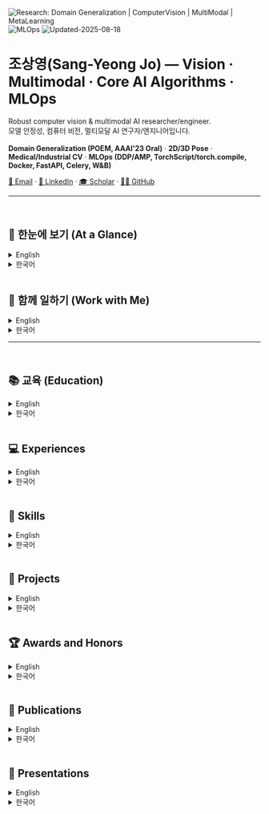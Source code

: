 ![Research: Domain Generalization | ComputerVision | MultiModal | MetaLearning](https://img.shields.io/badge/Research-Domain%20Generalization-brightgreen)
![MLOps](https://img.shields.io/badge/MLOps-DDP%20%7C%20TorchScript%20%7C%20Docker-lightgrey)
![Updated-2025-08-18](https://img.shields.io/badge/Updated-2025--08--18-informational)


# 조상영(Sang-Yeong Jo) — Vision · Multimodal · Core AI Algorithms · MLOps

Robust computer vision & multimodal AI researcher/engineer.
</br>
모델 안정성, 컴퓨터 비전, 멀티모달 AI 연구자/엔지니어입니다.  
</br>
**Domain Generalization (POEM, AAAI'23 Oral)** · **2D/3D Pose** · **Medical/Industrial CV** · **MLOps (DDP/AMP, TorchScript/torch.compile, Docker, FastAPI, Celery, W&B)**

[📧 Email](mailto:joinspired42@gmail.com) · [🔗 LinkedIn](https://www.linkedin.com/in/sangyeongjo/) · [🎓 Scholar](https://scholar.google.com/citations?user=DQRzEzIAAAAJ&hl=en) · [👨‍💻 GitHub](https://github.com/JoSangYoung)

---
</br>


## 🔎 한눈에 보기 (At a Glance)
<details>
<summary>English</summary>

- **Vision:** classification / detection / segmentation, 2D/3D pose, 3D vision — deployed in clinical & manufacturing settings
- **Multimodal:** vision+audio dance coaching (pose + beat sync), vision+text (CLIP pipelines, vision–language (VL) dataset curation)
- **Medical/Industrial CV:** lesion detection, 3D image segmentation, anomaly/defect detection
- **Core AI Algorithms:** **POEM** for domain generalization (AAAI’23 Oral), meta-learning, causal analysis (CCM), robust training (SWAD/SAM)
- **Pose/Action:** 2D/3D pose estimation pipelines, motion-quality scoring, tempo synchronization
- **MLOps & Training:** DDP/AMP, TorchScript/torch.compile, Docker, FastAPI/Flask, Celery, W&B — engine integration, validation, dataset governance

</details>

<details>
<summary>한국어</summary>

- **Vision:** 탐지 / 분할 / 분류, 2D/3D 포즈, 3D 비전 — 임상/제조 환경에 실제 배포 경험
- **Multimodal:** 비전+오디오(포즈·비트 싱크), 비전+텍스트(CLIP 파이프라인, 비전-언어(VL) 데이터셋 큐레이션)
- **Medical/Industrial CV:** 병변 검출, 3D 이미지 분할, 결함/이상 탐지
- **핵심 알고리즘:** 도메인 일반화 **POEM**(AAAI’23 Oral), 메타러닝, 인과 분석(CCM), 강건 학습(SWAD/SAM)
- **Pose/Action:** 2D/3D 포즈 파이프라인, 동작 품질 점수화, 템포 동기화
- **MLOps & 학습:** DDP/AMP, TorchScript/torch.compile, Docker, FastAPI/Flask, Celery, W&B — 엔진 통합, 검증, 데이터셋 거버넌스

</details>

</br>

## 🤝 함께 일하기 (Work with Me)
<details>
<summary>English</summary>
I help teams ship reliable vision/multimodal AI from prototype → product.

- **Vision:** detection / segmentation / classification, 2D/3D pose, 3D segmentation; external-set robustness & deployment (PyTorch, TensorFlow, Keras)
- **Multimodal:** vision+audio (beat/tempo sync), vision+text (CLIP retrieval & product ID), LLM-assisted dataset curation & feedback generation
- **Medical/Industrial CV:** lesion detection, 3D segmentation, defect/anomaly detection
- **Robust Learning:** domain generalization/adaptation (**POEM**, SWAD/SAM), OOD evaluation & curricula design
- **Pose/Action:** 2D/3D pose pipelines, motion quality scoring, rhythm/tempo sync
- **MLOps:** training at scale (**DDP/AMP**), serving & packaging (**TorchScript/torch.compile**, **Docker**), **FastAPI**/**Celery** pipelines, monitoring (**W&B**), evaluation & validation

**👉 Hire/Collaborate:** [Email me](mailto:joinspired42@gmail.com) or DM via [LinkedIn](https://www.linkedin.com/in/sangyeongjo/).
</details>

<details>
<summary>한국어</summary>
팀이 신뢰할 수 있는 비전/멀티모달 AI를 프로토타입 → 제품으로 실제 배포하도록 돕습니다.

- **Vision:** 탐지 / 분할 / 분류, 2D/3D 포즈, 3D 세그멘테이션; 외부 검증 세트 강건성 및 배포(PyTorch, TensorFlow, Keras)
- **Multimodal:** 비전+오디오(비트/템포 싱크), 비전+텍스트(CLIP 기반 검색 & 제품 식별), LLM 보조 데이터셋 큐레이션 & 피드백 생성
- **Medical/Industrial CV:** 병변 검출, 3D 분할, 결함/이상 탐지
- **Robust Learning:** 도메인 일반화/적응(**POEM**, SWAD/SAM), OOD 평가 및 커리큘럼 설계
- **Pose/Action:** 2D/3D 포즈 파이프라인, 동작 품질 점수화, 리듬/템포 싱크
- **MLOps:** 대규모 학습(**DDP/AMP**), 서빙·패키징(**TorchScript/torch.compile**, **Docker**), **FastAPI**/**Celery** 파이프라인, 모니터링(**W&B**), 평가·검증

**👉 채용/협업/의뢰:** [이메일](mailto:joinspired42@gmail.com) 또는 [LinkedIn DM](https://www.linkedin.com/in/sangyeongjo/)으로 연락해주세요.

</details>


---
<br/>

## 📚 교육 (Education)
<details>
<summary>English</summary>
- **Master of Science in Artificial Intelligence**  
  Ulsan National Institute of Science & Technology (UNIST)  
  GPA: **3.73 / 4.3**  
  **03/2021 – 02/2023**

- **Bachelor of Engineering in Computer Engineering**  
  Kumoh National Institute of Technology (KIT)  
  GPA: **4.26 / 4.5**  
  **03/2014 – 02/2020**
</details>

<details>
  <summary>한국어</summary>
  - **인공지능 석사 (Master of Science in Artificial Intelligence)**  
  울산과학기술원(UNIST)  
  평균학점: **3.73 / 4.3**  
  **2021.03 – 2023.02**

- **컴퓨터공학 학사 (Bachelor of Engineering in Computer Engineering)**  
  금오공과대학교(KIT)  
  평균학점: **4.26 / 4.5**  
  **2014.03 – 2020.02**

</details>

<br/>

## 💻 Experiences
<details>
  <summary>English</summary>
- **Neurophet (Algorithm Research Team)**  
  *AI Researcher*  
  **02/2023 – Present**  
  – Shipped lesion detection, 3D segmentation, and classification models  
  – Applied robust learning (POEM, SWAD, SAM), performed engine integration & validation  
  – Designed verification procedures and governed training/validation datasets  
  – Contributed from Series-B stage through KOSDAQ listing

- **Machine Intelligence & Information Learning Lab., UNIST**  
  *Graduate Student*  
  **03/2021 – 02/2023**  
  – Research on domain generalization (POEM), causal analysis projects, Meta-Learning

- **Korea Institute of Science and Technology (KIST)**  
  *Intern Researcher*  
  **05/2020 – 09/2020**  
  – 3D polygon visualization tools; quantitative analysis based on segmentation

- **Interactive Lab, Kumoh National Institute of Technology (KIT)**  
  *Student Intern*  
  **06/2017 – 02/2020**  
  – IoT patient-room system; Back-end system development
</details>

<details>
  <summary>한국어</summary>
- **뉴로핏 (Algorithm Research Team)**  
  *AI 연구원*  
  **2023.02 – 현재**  
  – 병변 검출, 3D 세그멘테이션, 분류 모델 제품 적용  
  – 강건 학습(POEM, SWAD, SAM) 적용, 엔진 통합 및 성능 검증 수행  
  – 검증 절차 설계 및 학습/검증 데이터셋 거버넌스  
  – 시리즈 B 단계부터 코스닥 상장 과정 기여

- **UNIST Machine Intelligence & Information Learning Lab.**  
  *석사 연구원 (Graduate Student)*  
  **2021.03 – 2023.02**  
  – 도메인 일반화(POEM) 연구, 인과 분석 프로젝트 수행, 메타러닝 연구

- **한국과학기술연구원(KIST)**  
  *인턴 연구원*  
  **2020.05 – 2020.09**  
  – 3D 폴리곤 시각화 도구 개발 및 분할 결과 기반 정량 분석

- **금오공과대학교(KIT) Interactive Lab**  
  *학생 인턴*  
  **2017.06 – 2020.02**  
  – IoT 병실 관리 시스템 백앤드 개발

</details>


<br/>

## 🛒 Skills
<details>
  <summary>English</summary>
  ### Artificial Intelligence
- **AI Frameworks**  
  TensorFlow, PyTorch, Python, NumPy, CUDA
- **Data & Big Data**  
  Apache Spark, Apache Hadoop, MongoDB, MySQL, Pandas
- **Topics**  
  Computer Vision (Classification, Object Detection, Semantic Segmentation)  
  Domain Generalization / Domain Adaptation  
  Optimization  
  Meta-Learning (Few-shot learning, MAML, ProtoNet)  
  3D Vision (Point Clouds, NeRF)  
  Generative Models (GAN, Diffusion)  
  Transformer
  Multimodal (CLIP, LLaVA, Deep Seek VL)

### Programming Skills
- **Programming Languages**  
  Python, C, C++, C#, Java, JavaScript, PHP, MATLAB
- **Web**  
  HTML, XML, Django, Vue.js, Flask, REST API, Bootstrap
- **Mobile Application**  
  Android Studio, Flutter
- **Operating Systems**  
  Windows, Linux
- **Communication & Tools**  
  GitHub, Docker
</details>

<details>
  <summary>한국어</summary>
  ### 인공지능 (Artificial Intelligence)
- **AI 프레임워크**  
  TensorFlow, PyTorch, Python, NumPy, CUDA
- **데이터 & 빅데이터**  
  Apache Spark, Apache Hadoop, MongoDB, MySQL, Pandas
- **주요 토픽(Topics)**  
  컴퓨터 비전(분류, 객체 검출, 시맨틱 세그멘테이션)  
  도메인 일반화 / 도메인 적응  
  최적화  
  메타러닝(Few-shot learning, MAML, ProtoNet)  
  3D 비전(Point Clouds, NeRF)  
  생성 모델(GAN, Diffusion)  
  트랜스포머(Transformer)  
  멀티모달(CLIP, LLaVA, DeepSeek-VL)

### 프로그래밍 스킬 (Programming Skills)
- **프로그래밍 언어**  
  Python, C, C++, C#, Java, JavaScript, PHP, MATLAB
- **웹**  
  HTML, XML, Django, Vue.js, Flask, REST API, Bootstrap
- **모바일 애플리케이션**  
  Android Studio, Flutter
- **운영체제**  
  Windows, Linux
- **커뮤니케이션 & 도구**  
  GitHub, Docker
</details>


<br/>

## 🤝 Projects
<details>
  <summary>English</summary>
1. **Real-time Dance Coaching Engine** *(Oct/2024 – Jul/2025)*  
   – MotionBERT 3D pose + MMPose 2D keypoints; skeleton alignment & beat sync; live & batch  
   – *Skills:* PyTorch, FastAPI/Flask, Celery, Docker; metrics: posture similarity, rhythm match, calorie estimation

2. **Skin Analysis & Product Recommendation** *(May/2023 – Dec/2023)*  
   – Mobile skin-image analysis and personalized cosmetics recommendation (Flutter–Django)  
   – *Skills:* Flutter, Django, MySQL, REST API

3. **Domain Generalization / POEM** *(Apr/2021 – Feb/2023)*  
   – Learns **domain-invariant representations** for robust generalization  
   – *Skills:* PyTorch, NumPy, Python, Research, Computer Vision, Generalization, Linux, GitHub, Docker  
   – **Code:** https://github.com/JoSangYoung/Official-POEM  
   – **Paper:** https://arxiv.org/abs/2305.13046

4. **Causal Effect Analysis** *(Mar/2022 – Feb/2023)*  
   – Causal effect inference between signal pairs using **Convergent Cross Mapping (CCM)**  
   – *Skills:* Python, PyTorch, CCM, Data Analysis, Signal Processing

5. **Meta-learning on 3D Point Clouds** *(Oct/2022 – Dec/2022)*  
   – PointNet with task-conditioned adaptation under few-shot settings  
   – *Skills:* TensorFlow, CUDA, 3D Point Cloud Classification

6. **Clustering-based Feature Meta-learning** *(Jun/2022 – Dec/2022)*  
   – ProtoNet + feature clustering for outlier removal in embedding space  
   – *Skills:* PyTorch, scikit-learn, learn2learn, CUDA

7. **Manufacturing Error Simulator** *(Oct/2021 – Dec/2021)*  
   – MLP-based simulator and data workflow for process analysis  
   – *Skills:* Python, Pandas, NumPy, Communication, Linux, Data Analysis

8. **3D Web Viewer for Synaptic Connections** *(May/2020 – Sep/2020)*  
   – 3D visualization web application  
   – *Skills:* Python, Open-source, REST API, 3D Vision, GitHub

9. **Predicting Visual Memorability from EEG** *(Nov/2018 – Feb/2020)*  
   – Brain-wave pattern classification for visual memorability  
   – *Skills:* Python, PyTorch, Braindecode, Machine Learning, Deep Learning, MATLAB

10. **Bicycle Road Maintenance System** *(Apr/2019 – Jun/2019)*  
    – Real-time web/mobile system with YOLO-based detection  
    – *Skills:* Flutter, Django, Google Maps, YOLO, Object Detection, Data Preprocessing, PyTorch  
    – **GitHub:** https://github.com/JoSangYoung/Road_Detecting_Map

11. **Generating & Recommending Fashion Items** *(Apr/2018 – Dec/2018)*  
    – Generation & recommendation using **DiscoGAN**  
    – *Skills:* DiscoGAN, MySQL, Web Crawling, Python, PyTorch, Image Preprocessing  
    – **GitHub:** https://github.com/JoSangYoung/Generating-Nail-Art-Designs-using-DiscoGAN

12. **Patient Care System using IoT Sensors** *(Jun/2017 – Nov/2017)*  
    – Monitoring via camera, IoT, and wearables  
    – *Skills:* IoT, Django, Node.js, JavaScript, Python, ARTIK, 3D Printing  
    – **GitHub:** https://github.com/JoSangYoung/Patient-care-system-using-IoT-sensor  
    – **YouTube:** https://www.youtube.com/watch?v=FRA7vulQLTU
</details>
<details>
  <summary>한국어</summary>
## 🤝 프로젝트 (Projects)
1. **실시간 댄스 코칭 엔진** *(2024.10 – 2025.07)*  
   – MotionBERT 3D 포즈 + MMPose 2D 키포인트; 스켈레톤 정렬 & 비트 싱크; 실시간/비동기 지원  
   – *기술:* PyTorch, FastAPI/Flask, Celery, Docker; 지표: 자세 유사도, 리듬 매칭, 칼로리 추정

2. **피부 상태 분석 및 제품 추천** *(2023.05 – 2023.12)*  
   – 모바일 피부 이미지 분석 및 맞춤 화장품 추천(Flutter–Django)  
   – *기술:* Flutter, Django, MySQL, REST API

3. **Domain Generalization / POEM** *(2021.04 – 2023.02)*  
   – **도메인 불변 임베딩** 학습으로 일반화 성능 향상  
   – *기술:* PyTorch, NumPy, Python, Research, Computer Vision, Generalization, Linux, GitHub, Docker  
   – **Code:** https://github.com/JoSangYoung/Official-POEM  
   – **Paper:** https://arxiv.org/abs/2305.13046

4. **Causal Effect Analysis** *(2022.03 – 2023.02)*  
   – **CCM** 기반 신호 쌍 인과 효과 추론  
   – *기술:* Python, PyTorch, Convergent Cross Mapping, Data Analysis, Signal Processing

5. **3D 포인트 클라우드 메타러닝** *(2022.10 – 2022.12)*  
   – Few-shot 조건의 PointNet + task-conditioned adaptation 실험  
   – *기술:* TensorFlow, CUDA, 3D Point Cloud Classification

6. **클러스터링 기반 Feature 메타러닝** *(2022.06 – 2022.12)*  
   – 임베딩 공간에서 **ProtoNet + 군집화**로 outlier 제거 전략  
   – *기술:* PyTorch, scikit-learn, learn2learn, CUDA

7. **초음파 융착 공정 이상탐지/시뮬레이터** *(2021.10 – 2021.12)*  
   – MLP 기반 공정 시뮬레이터 및 데이터 분석 워크플로  
   – *기술:* Python, Pandas, NumPy, Communication, Linux, Data Analysis

8. **시냅스 연결 3D 웹 뷰어** *(2020.05 – 2020.09)*  
   – 3D 시각화 웹 애플리케이션  
   – *기술:* Python, 오픈소스, REST API, 3D Vision, GitHub

9. **EEG 기반 시각 기억도 예측** *(2018.11 – 2020.02)*  
   – 뇌파 패턴 분류로 시각 기억도 예측  
   – *기술:* Python, PyTorch, Braindecode, Machine Learning, Deep Learning, MATLAB

10. **자전거 도로 유지보수 시스템** *(2019.04 – 2019.06)*  
    – **YOLO** 기반 실시간 웹/모바일 감지  
    – *기술:* Flutter, Django, Google Maps, YOLO, Object Detection, Data Preprocessing, PyTorch  
    – **GitHub:** https://github.com/JoSangYoung/Road_Detecting_Map

11. **패션 아이템 생성·추천 (DiscoGAN)** *(2018.04 – 2018.12)*  
    – **DiscoGAN** 기반 이미지 생성 및 추천  
    – *기술:* DiscoGAN, MySQL, Web Crawling, Python, PyTorch, Image Preprocessing  
    – **GitHub:** https://github.com/JoSangYoung/Generating-Nail-Art-Designs-using-DiscoGAN

12. **IoT 기반 환자 케어 시스템** *(2017.06 – 2017.11)*  
    – 카메라·IoT·웨어러블 연동 환자 모니터링  
    – *기술:* IoT, Django, Node.js, JavaScript, Python, ARTIK, 3D Printing  
    – **GitHub:** https://github.com/JoSangYoung/Patient-care-system-using-IoT-sensor  
    – **YouTube:** https://www.youtube.com/watch?v=FRA7vulQLTU
</details>
<br/>

## 🏆 Awards and Honors
<details>
  <summary>English</summary>
1. **Oral Session Presentation (2023)** — AAAI 2023
2.  **Commendation (Graduate Representative)** — Member of the National Assembly (2020)
3. **Undergraduate Academic Competition** — The Korean Institute of Information Technology (Second Prize)
4. **IoT Innovation Challenge** (2017) — Special Prize
5. **Korea Software Congress 2017** — Second Prize
</details>

<details>
  <summary>한국어</summary>
1. **Oral sessino 발표 (2023)** — AAAI 2023
2. **졸업생 대표 표창장 (2020)** — 국회의원 표창
3. **정보기술학회 대학생 논문경진대회 (2018)** — 정보기술학회(은상)
4. **IoT 이노베이션 챌린지** (2017) — 한국전자정보통신산업진흥회(입선)
5. **한국소프트웨어종합학술대회** — 한국정보과학회(우수상)
</details>

<br/>

## 📃 Publications
<details>
  <summary>English</summary>
  ### **International Journal**
1. **Sensors (Basel)**  
   Jo S-Y, Jeong J-W. *Prediction of Visual Memorability with EEG Signals: A Comparative Study.* Sensors, 20(9):2694, 2020.  
   **Link:** https://pubmed.ncbi.nlm.nih.gov/32397356/

<br/>

### **International Conference**
1. **AAAI-23 (Oral)**  
   Sang-Yeong Jo and Sung-Whan Yoon, *POEM: Polarization of Embeddings for Domain-Invariant Representations.*  
   **Paper:** https://arxiv.org/abs/2305.13046

2. **IEEE BCI 2020**  
   S. Jo and J. Jeong, *Prediction of Visual Memorability with EEG Signals using Deep Neural Networks.*  
   **Link:** https://ieeexplore.ieee.org/document/9061637

3. **IEEE BigComp 2019**  
   S.-Y. Jo, S.-H. Jang, H.-E. Cho, J.-W. Jeong, *Scenery-Based Fashion Recommendation with Cross-Domain Generative Adversarial Networks.*  
   **Link:** https://ieeexplore.ieee.org/document/8679117

<br/>

### **Domestic Journal**
1. *Journal of Korea Institute of Information, Electronics, and Communication Technology*  
   Sang-Young Jo and Jin-Woo Jeong (2018, Oct). *Design and Implementation of Hospital Room Management System Based on IoT CareBots*, 11(4), 370–378.  
   **Link:** http://koreascience.or.kr/article/JAKO201827750145326.page
<br/>

### **Domestic Conference**
1. *Proceedings of KIISE Conference 2019*  
   SangYeong Jo, JinHyeok Hyeon, TaeSan Kim, Junha Hwang, *A Maintenance System for Bicycle Road Using YOLO*, 2019.6.  
   **Link:** https://www.dbpia.co.kr/journal/articleDetail?nodeId=NODE08763690

2. *Proceedings of KIIT Conference 2018*  
   Sang-Yeong Jo, Hee-Eun Cho, Sun-Hye Jang, Jin-Woo Jeong, *Generation of Nail Art Designs using DiscoGAN*, 2018.6, 230–232.
   **Link:** https://www.dbpia.co.kr/journal/articleDetail?nodeId=NODE07467662

3. *Korea Software Congress 2017*  
   Jun-Su Kim, Seung-Min Baek, Sang-Young Jo, Jin-Woo Jeong, *Patient and Hospital Room Care System using ARTIK Cloud and IoT Sensors*.  
   **Link:** https://www.dbpia.co.kr/journal/articleDetail?nodeId=NODE07322694

<br/>
</details>

<details>
  <summary>한국어</summary>
### **국제 저널 (International Journal)**
1. **Sensors (Basel)**  
   Jo S-Y, Jeong J-W. *Prediction of Visual Memorability with EEG Signals: A Comparative Study.* Sensors, 20(9):2694, 2020.  
   **링크:** https://pubmed.ncbi.nlm.nih.gov/32397356/

<br/>

### **국제 학회 (International Conference)**
1. **AAAI-23 (Oral)**  
   Sang-Yeong Jo, Sung-Whan Yoon, *POEM: Polarization of Embeddings for Domain-Invariant Representations.*  
   **논문:** https://arxiv.org/abs/2305.13046

2. **IEEE BCI 2020**  
   S. Jo, J. Jeong, *Prediction of Visual Memorability with EEG Signals using Deep Neural Networks.*  
   **링크:** https://ieeexplore.ieee.org/document/9061637

3. **IEEE BigComp 2019**  
   S.-Y. Jo, S.-H. Jang, H.-E. Cho, J.-W. Jeong, *Scenery-Based Fashion Recommendation with Cross-Domain Generative Adversarial Networks.*  
   **링크:** https://ieeexplore.ieee.org/document/8679117

<br/>

### **국내 저널 (Domestic Journal)**
1. *Journal of Korea Institute of Information, Electronics, and Communication Technology*  
   조상영, 정진우 (2018.10). *IoT CareBots 기반 병실 관리 시스템의 설계 및 구현*, 11(4), 370–378.  
   **링크:** http://koreascience.or.kr/article/JAKO201827750145326.page

<br/>

### **국내 학회 (Domestic Conference)**
1. *Proceedings of KIISE Conference 2019*  
   조상영, 현진혁, 김태산, 황준하, *YOLO를 활용한 자전거 도로 유지보수 지원 시스템*, 2019.6.  
   **링크:** https://www.dbpia.co.kr/journal/articleDetail?nodeId=NODE08763690

2. *Proceedings of KIIT Conference 2018*  
   조상영, 조희은, 장선혜, 정진우, *DiscoGAN을 활용한 네일아트 디자인 생성*, 2018.6, 230–232.  
   **링크:** https://www.dbpia.co.kr/journal/articleDetail?nodeId=NODE07467662

3. *Korea Software Congress 2017*  
   김준수, 백승민, 조상영, 정진우, *아틱 클라우드와 IoT 센서를 이용한 환자 및 병실 관리 지원 시스템*.  
   **링크:** https://www.dbpia.co.kr/journal/articleDetail?nodeId=NODE07322694

</details>

</br>

## 🎤 Presentations
<details>
  <summary>English</summary>
  1. **UNIST: Core AI Labs Seminar**  
   – *SWAD: Domain Generalization by Seeking Flat Minima*  
     **Paper:** https://arxiv.org/abs/2102.08604  
     **YouTube:** https://www.youtube.com/watch?v=uowNWqqzVs0  
     **Page:** https://sites.google.com/view/core-ai-labs/Seminars/2022-7/220708-1
   – *Pro-tuning: Unified Prompt Tuning for Vision Tasks*  
     **Paper:** https://arxiv.org/abs/2207.14381  
     **YouTube:** https://www.youtube.com/watch?v=pNoYt0bzG-s  
     **Page:** https://sites.google.com/view/core-ai-labs/Seminars/october-2022/2

2. **The 2nd UNIST Novatus Academia**  
   – Teaching Assistant (CNN)  
   **Site:** https://aipark.unist.ac.kr/novatus/

3. **LG Electronics DX Intensive Course (2021-09-15)**  
   – Teaching Assistant (CNN)

4. **A.I. 4.0 Studio Mentoring Program**  
   – 1st & 2nd programs  
   – May/2021 – Nov/2021; May/2022 – Nov/2022  
   – Mentor  
   **News:** https://news.unist.ac.kr/successful-completion-of-ulju-a-i-4-0-studio/  
   **YouTube:** https://www.youtube.com/watch?v=HvdRm8p1xF4
</details>
<details>
  <summary>한국어</summary>
  1. **UNIST: Core AI Labs Seminar**  
   – *SWAD: Domain Generalization by Seeking Flat Minima*  
     **Paper:** https://arxiv.org/abs/2102.08604  
     **YouTube:** https://www.youtube.com/watch?v=uowNWqqzVs0  
     **Page:** https://sites.google.com/view/core-ai-labs/Seminars/2022-7/220708-1  
   – *Pro-tuning: Unified Prompt Tuning for Vision Tasks*  
     **Paper:** https://arxiv.org/abs/2207.14381  
     **YouTube:** https://www.youtube.com/watch?v=pNoYt0bzG-s  
     **Page:** https://sites.google.com/view/core-ai-labs/Seminars/october-2022/2

2. **제2회 UNIST Novatus Academia**  
   – 조교(CNN)  
   **Site:** https://aipark.unist.ac.kr/novatus/

3. **LG Electronics DX Intensive Course (2021-09-15)**  
   – 조교(CNN)

4. **A.I. 4.0 Studio Mentoring Program**  
   – 1·2기 멘토 (2021.05 – 2021.11; 2022.05 – 2022.11)  
   **News:** https://news.unist.ac.kr/successful-completion-of-ulju-a-i-4-0-studio/  
   **YouTube:** https://www.youtube.com/watch?v=HvdRm8p1xF4
</details>
